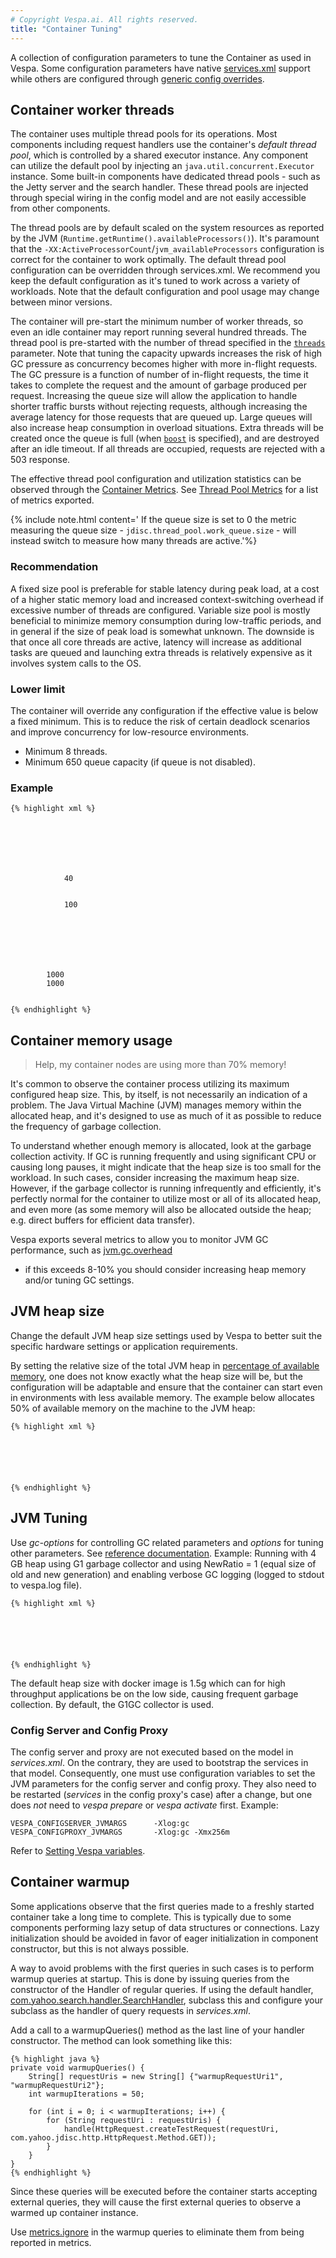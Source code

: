 ```yaml
---
# Copyright Vespa.ai. All rights reserved.
title: "Container Tuning"
---
```


A collection of configuration parameters to tune the Container as used in Vespa.
Some configuration parameters have native
[services.xml](../application-packages.html) support
while others are configured through
[generic config overrides](../reference/config-files.html#generic-configuration-in-services-xml).

## Container worker threads

The container uses multiple thread pools for its operations.
Most components including request handlers use the container's *default thread pool*,
which is controlled by a shared executor instance.
Any component can utilize the default pool by injecting an `java.util.concurrent.Executor` instance.
Some built-in components have dedicated thread pools - such as the Jetty server and the search handler.
These thread pools are injected through special wiring in the config model and
are not easily accessible from other components.

The thread pools are by default scaled on the system resources as reported by the JVM
(`Runtime.getRuntime().availableProcessors()`).
It's paramount that the `-XX:ActiveProcessorCount`/`jvm_availableProcessors`
configuration is correct for the container to work optimally.
The default thread pool configuration can be overridden through services.xml.
We recommend you keep the default configuration as it's tuned to work across a variety of workloads.
Note that the default configuration and pool usage may change between minor versions.

The container will pre-start the minimum number of worker threads,
so even an idle container may report running several hundred threads.
The thread pool is pre-started with the number of thread specified in the
[`threads`](../reference/services-search.html#threadpool-threads) parameter.
Note that tuning the capacity upwards increases the risk of high GC pressure
as concurrency becomes higher with more in-flight requests.
The GC pressure is a function of number of in-flight requests, the time it takes to complete the request
and the amount of garbage produced per request.
Increasing the queue size will allow the application to handle shorter traffic bursts without rejecting requests,
although increasing the average latency for those requests that are queued up.
Large queues will also increase heap consumption in overload situations.
Extra threads will be created once the queue is full (when [`boost`](../reference/services-search.html#threads.boost) is specified), and are destroyed after an idle timeout.
If all threads are occupied, requests are rejected with a 503 response.

The effective thread pool configuration and utilization statistics can be observed through the
[Container Metrics](/en/operations/metrics.html#container-metrics).
See [Thread Pool Metrics](/en/operations/metrics.html#thread-pool-metrics) for a list of metrics exported.

{% include note.html content=' If the queue size is set to 0 the metric measuring the queue size -
`jdisc.thread_pool.work_queue.size` - will instead switch to measure how many threads are active.'%}

### Recommendation

A fixed size pool is preferable for stable latency during peak load,
at a cost of a higher static memory load and increased context-switching overhead if excessive number of threads are configured.
Variable size pool is mostly beneficial to minimize memory consumption during low-traffic periods, and in general if the size of peak load is somewhat unknown.
The downside is that once all core threads are active,
latency will increase as additional tasks are queued and launching extra threads is relatively expensive as it involves system calls to the OS.

### Lower limit

The container will override any configuration if the effective value is below a fixed minimum. This is to
reduce the risk of certain deadlock scenarios and improve concurrency for low-resource environments.
* Minimum 8 threads.
* Minimum 650 queue capacity (if queue is not disabled).

### Example

```
{% highlight xml %}







            40


            100







        1000
        1000


{% endhighlight %}
```

## Container memory usage

> Help, my container nodes are using more than 70% memory!

It's common to observe the container process utilizing its maximum configured heap size.
This, by itself, is not necessarily an indication of a problem. The Java Virtual Machine (JVM)
manages memory within the allocated heap, and it's designed to use as much of it as possible
to reduce the frequency of garbage collection.

To understand whether enough memory is allocated, look at the garbage collection activity.
If GC is running frequently and using significant CPU or causing long pauses, it might
indicate that the heap size is too small for the workload. In such cases, consider increasing
the maximum heap size. However, if the garbage collector is running infrequently and efficiently,
it's perfectly normal for the container to utilize most or all of its allocated heap, and even more
(as some memory will also be allocated outside the heap; e.g. direct buffers for efficient data transfer).

Vespa exports several metrics to allow you to monitor JVM GC performance, such as [jvm.gc.overhead](../reference/container-metrics-reference.html#jvm_gc_overhead)
- if this exceeds 8-10% you should consider increasing heap memory and/or tuning GC settings.

## JVM heap size

Change the default JVM heap size settings used by Vespa to better suit
the specific hardware settings or application requirements.

By setting the relative size of the total JVM heap in
[percentage of available memory](../reference/services-container.html#nodes),
one does not know exactly what the heap size will be,
but the configuration will be adaptable
and ensure that the container can start
even in environments with less available memory.
The example below allocates 50% of available memory on the machine to the JVM heap:

```
{% highlight xml %}






{% endhighlight %}
```

## JVM Tuning

Use *gc-options* for controlling GC related parameters
and *options* for tuning other parameters.
See [reference documentation](../reference/services-container.html#nodes).
Example: Running with 4 GB heap using G1 garbage collector and using NewRatio = 1
(equal size of old and new generation) and enabling verbose GC logging (logged to stdout to vespa.log file).

```
{% highlight xml %}






{% endhighlight %}
```

The default heap size with docker image is 1.5g which can for high throughput applications be on the low side,
causing frequent garbage collection.
By default, the G1GC collector is used.

### Config Server and Config Proxy

The config server and proxy are not executed based on the model in *services.xml*.
On the contrary, they are used to bootstrap the services in that model.
Consequently, one must use configuration variables
to set the JVM parameters for the config server and config proxy.
They also need to be restarted (*services* in the config proxy's case) after a change,
but one does *not* need to *vespa prepare*
or *vespa activate* first. Example:

```
VESPA_CONFIGSERVER_JVMARGS      -Xlog:gc
VESPA_CONFIGPROXY_JVMARGS       -Xlog:gc -Xmx256m
```

Refer to [Setting Vespa variables](/en/operations-selfhosted/files-processes-and-ports.html#environment-variables).

## Container warmup

Some applications observe that the first queries made to a freshly started container
take a long time to complete.
This is typically due to some components performing lazy setup of data structures or connections.
Lazy initialization should be avoided in favor of eager initialization in component constructor,
but this is not always possible.

A way to avoid problems with the first queries in such cases
is to perform warmup queries at startup.
This is done by issuing queries from the constructor of the Handler of regular queries.
If using the default handler,
[com.yahoo.search.handler.SearchHandler](https://github.com/vespa-engine/vespa/blob/master/container-search/src/main/java/com/yahoo/search/handler/SearchHandler.java),
subclass this and configure your subclass as the handler of query requests in *services.xml*.

Add a call to a warmupQueries() method as the last line of your handler constructor.
The method can look something like this:

```
{% highlight java %}
private void warmupQueries() {
    String[] requestUris = new String[] {"warmupRequestUri1", "warmupRequestUri2"};
    int warmupIterations = 50;

    for (int i = 0; i < warmupIterations; i++) {
        for (String requestUri : requestUris) {
            handle(HttpRequest.createTestRequest(requestUri, com.yahoo.jdisc.http.HttpRequest.Method.GET));
        }
    }
}
{% endhighlight %}
```

Since these queries will be executed before the container starts accepting external queries,
they will cause the first external queries to observe a warmed up container instance.

Use [metrics.ignore](../reference/query-api-reference.html#metrics.ignore)
in the warmup queries to eliminate them from being reported in metrics.

